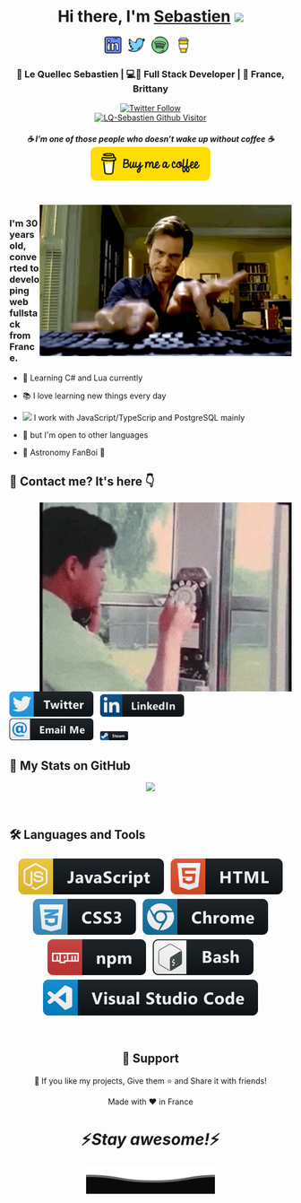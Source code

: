 <div align="center">
  <h1>Hi there, I'm <a href="https://seblequellec.fr/">Sebastien</a> <img src="https://media.giphy.com/media/hvRJCLFzcasrR4ia7z/giphy.gif" width="25px"> </h1>
</div>

<p align="center">
  <a href="https://www.linkedin.com/in/sebastien-le-quellec/"><img height="30" src="https://raw.githubusercontent.com/LQ-Sebastien/LQ-Sebastien/main/assets/linkedin.png?raw=true"></a>&nbsp;&nbsp;
  <a href="https://twitter.com/KronikSeb"><img height="30" src="https://raw.githubusercontent.com/LQ-Sebastien/LQ-Sebastien/main/assets/twitter.png?raw=true"></a>&nbsp;&nbsp;
  <a href="https://open.spotify.com/user/6j6jvf0refwqcwdxzoxalfvja?si=96914a4dfde245b8"><img height="30" src="https://raw.githubusercontent.com/LQ-Sebastien/LQ-Sebastien/main/assets/spotify.png?raw=true"></a>&nbsp;&nbsp;
  <a href="https://www.buymeacoffee.com/skronik"><img height="30" src="https://raw.githubusercontent.com/LQ-Sebastien/LQ-Sebastien/main/assets/bmcoffee.jpg?raw=true"></a>&nbsp;&nbsp;
</p>



<div align="center">
  <h3>🙎 Le Quellec Sebastien | 💻📱 Full Stack Developer | 📍 France, Brittany</h3>
</div>



<p align="center">
   <a href="https://twitter.com/SebKronik"><img alt="Twitter Follow" src="https://img.shields.io/twitter/follow/SebKronik?style=for-the-badge&color=09f&labelColor=black&logo=twitter&label=@SebKronik"></a>
   <br>
   <a href="https://visitor-badge.glitch.me/badge?page_id=lq-sebastien"> <img alt="LQ-Sebastien Github Visitor" src="https://visitor-badge.glitch.me/badge?page_id=lq-sebastien"> </a>
</p>
 
<h5 align="center">
  ☕ <i>I’m one of those people who doesn’t wake up without coffee</i> ☕
  <br>
  <a href="https://www.buymeacoffee.com/skronik"><img height="60" src="https://raw.githubusercontent.com/LQ-Sebastien/LQ-Sebastien/main/assets/bmcoffee.svg?raw=true"></a>
</h5>
 
<br />
<img align="right" width="450px" alt="Jim Carrey Keyboard Killer GIF" src="https://raw.githubusercontent.com/LQ-Sebastien/LQ-Sebastien/main/assets/jimcarrey.gif?raw=true" />
<p align="center">
  <h3> I'm 30 years old, converted to developing web fullstack from France.</h3>
</p>

  - 📖 Learning C# and Lua currently

  - 📚 I love learning new things every day
  
  - <img src="https://media.giphy.com/media/WUlplcMpOCEmTGBtBW/giphy.gif" width="30"> I work with JavaScript/TypeScrip and PostgreSQL mainly
  
  - 🌱 but I'm open to other languages
  
  - 🔭 Astronomy FanBoi 🥰
  

<h2>💬 Contact me? It's here 👇</h2>

<img align="right" width="450px" alt="Old phone on a wall" src="https://raw.githubusercontent.com/LQ-Sebastien/LQ-Sebastien/main/assets/200.webp?raw=true" />

<p align="left">
  <a href="https://twitter.com/KronikSeb"><img src="https://raw.githubusercontent.com/LQ-Sebastien/LQ-Sebastien/main/assets/twitter-bar.svg" width="150"></a>&nbsp;&nbsp;
  <a href="https://www.linkedin.com/in/sebastien-le-quellec/"><img src="https://raw.githubusercontent.com/LQ-Sebastien/LQ-Sebastien/main/assets/linkedin-bar.png" width="150"></a>
  <br />
  <a href="contact@seblequellec.fr"><img src="https://raw.githubusercontent.com/LQ-Sebastien/LQ-Sebastien/main/assets/email_me.svg" width="150"></a>&nbsp;&nbsp;
  <a href="https://steamcommunity.com/id/KRONIKstm/"><img src="https://raw.githubusercontent.com/LQ-Sebastien/LQ-Sebastien/main/assets/steam.png" width="50"></a>
</p>



  <h2> 💪 My Stats on GitHub </h2>


<p align="center" >
  <a href="https://github.com/anuraghazra/github-readme-stats"> 
    <img  src="https://github-readme-stats.vercel.app/api?username=LQ-Sebastien&&show_icons=true&theme=radical"/>
  </a>
</p>

<br />

<h2> 🛠️ Languages and Tools </h2>

<p align="center">
  <!-- For more icons please follow  https://github.com/MikeCodesDotNET/ColoredBadges -->
  <img src="https://raw.githubusercontent.com/LQ-Sebastien/LQ-Sebastien/main/assets/js.svg" alt="js" style="vertical-align:top; margin:4px">
  <img src="https://raw.githubusercontent.com/LQ-Sebastien/LQ-Sebastien/main/assets/html.svg" alt="html" style="vertical-align:top; margin:4px">
  <img src="https://raw.githubusercontent.com/LQ-Sebastien/LQ-Sebastien/main/assets/css3.svg" alt="html" style="vertical-align:top; margin:4px">     
  <img src="https://raw.githubusercontent.com/LQ-Sebastien/LQ-Sebastien/main/assets/chrome.svg" alt="chrome" style="vertical-align:top; margin:4px">
  <img src="https://raw.githubusercontent.com/LQ-Sebastien/LQ-Sebastien/main/assets/npm.svg" alt="npm" style="vertical-align:top; margin:4px">
  <img src="https://raw.githubusercontent.com/LQ-Sebastien/LQ-Sebastien/main/assets/bash.svg" alt="bash" style="vertical-align:top; margin:4px">
  <img src="https://raw.githubusercontent.com/LQ-Sebastien/LQ-Sebastien/main/assets/visualstudio_code.svg" alt="vscode" style="vertical-align:top; margin:4px">
</p>

<br />

<h2 align="center">🤝 Support</h2>

<p align="center">💙 If you like my projects, Give them ⭐ and Share it with friends!</p>
</p>
<p align="center">Made with ❤️ in France</p>

<h1 align='center'>⚡️<i>Stay awesome!</i>⚡️</h1>

<p align="center">
        <img src="https://raw.githubusercontent.com/LQ-Sebastien/LQ-Sebastien/main/assets/Bottom.svg" alt="Github Stats" />
</p>

